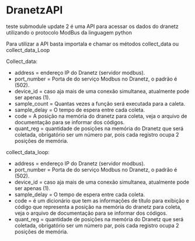 # DranetzAPI
teste submodule update 2
é uma API para acessar os dados do dranetz utilizando o protocolo ModBus da linguagem python

Para utilizar a API basta importala e chamar os métodos collect_data ou collect_data_Loop
<div>
<t2>Collect_data:</t2>    
        <ul>
        <li>address = endereço IP do Dranetz (servidor modbus).</li>
        <li>port_number = Porta de do serviço Modbus no Dranetz, o padrão é (502).</li>
        <li>device_id = caso aja mais de uma conexão simultanea, atualmente pode ser apenas (1).</li>
        <li>sample_count = Quantas vezes a função será executada para a caleta.</li>
        <li>sample_delay = O tempo de espera entre cada coleta.</li>
        <li>code = A posição na memória do dranetz para coleta, veja o arquivo de documentação para se informar dos códigos.</li>
        <li>quant_reg = quantidade de posições na memória do Dranetz que será coletada, obrigatório ser um número par, pois cada registro ocupa 2 posições de memória.</li>
        </ul>
</div>
<div>
<t2>collect_data_loop:</t2>
        <ul>
        <li>address = endereço IP do Dranetz (servidor modbus).</li>
        <li>port_number = Porta de do serviço Modbus no Dranetz, o padrão é (502).</li>
        <li>device_id = caso aja mais de uma conexão simultanea, atualmente pode ser apenas (1).</li>
        <li>sample_delay = O tempo de espera entre cada coleta.</li>
        <li>code = é um dicionário que tem as informações de título para exibição e código que representa a posição na memória do dranetz para coleta, veja o arquivo de documentação para se informar dos códigos.
        <li>quant_reg = quantidade de posições na memória do Dranetz que será coletada, obrigatório ser um número par, pois cada registro ocupa 2 posições de memória.</li>
        </ul>
</div>
